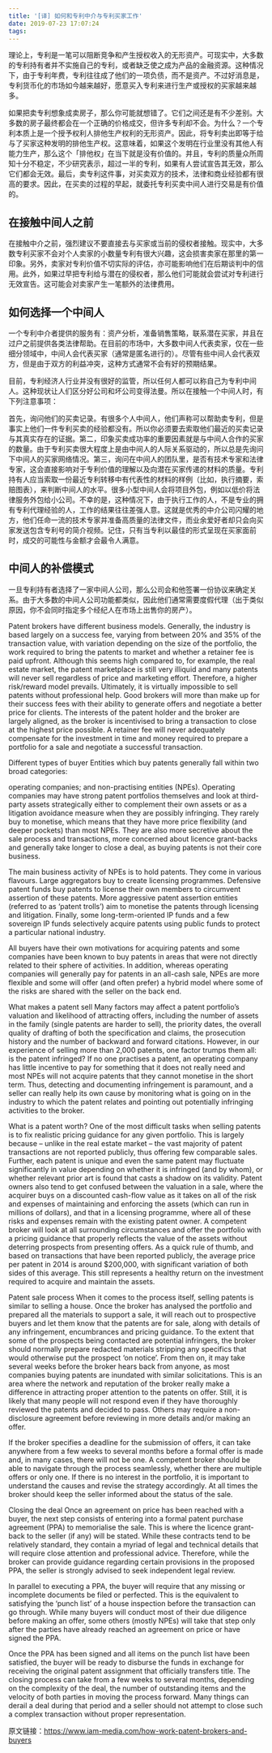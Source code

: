 ```yaml
---
title: '[译] 如何和专利中介与专利买家工作'
date: 2019-07-23 17:07:24
tags:
---
```

理论上，专利是一笔可以阻断竞争和产生授权收入的无形资产。可现实中，大多数的专利持有者并不实施自己的专利，或者缺乏使之成为产品的金融资源。这种情况下，由于专利年费，专利往往成了他们的一项负债，而不是资产。不过好消息是，专利货币化的市场如今越来越好，愿意买入专利来进行生产或授权的买家越来越多。

如果把卖专利想象成卖房子，那么你可能就想错了。它们之间还是有不少差别。大多数的房子最终都会在一个正确的价格成交，但许多专利却不会。为什么？一个专利本质上是一个授予权利人排他生产权利的无形资产。因此，将专利卖出即等于给与了买家这种发明的排他生产权。这意味着，如果这个发明在行业里没有其他人有能力生产，那么这个「排他权」在当下就是没有价值的。并且，专利的质量众所周知十分不稳定，不少研究表示，超过一半的专利，如果有人尝试宣告其无效，那么它们都会无效。最后，卖专利这件事，对买卖双方的技术，法律和商业经验都有很高的要求。因此，在买卖的过程的早起，就委托专利买卖中间人进行交易是有价值的。

## 在接触中间人之前

在接触中介之前，强烈建议不要直接去与买家或当前的侵权者接触。现实中，大多数专利买家不会对个人卖家的小数量专利有很大兴趣，这会损害卖家在那里的第一印象。另外，卖家对专利价值不切实际的评估，亦可能影响他们在后期谈判中的信用。此外，如果过早把专利给与潜在的侵权者，那么他们可能就会尝试对专利进行无效宣告。这可能会对卖家产生一笔额外的法律费用。

## 如何选择一个中间人

一个专利中介者提供的服务有：资产分析，准备销售策略，联系潜在买家，并且在过户之前提供各类法律帮助。在目前的市场中，大多数中间人代表卖家，仅在一些细分领域中，中间人会代表买家（通常是匿名进行的）。尽管有些中间人会代表双方，但是由于双方的利益冲突，这种方式通常不会有好的预期结果。

目前，专利经济人行业并没有很好的监管，所以任何人都可以称自己为专利中间人。这种现状让人们区分好公司和坏公司变得法曼。所以在接触一个中间人时，有下列注意事项：

首先，询问他们的买卖记录。有很多个人中间人，他们声称可以帮助卖专利，但是事实上他们一件专利买卖的经验都没有。所以你必须要去索取他们最近的买卖记录与其真实存在的证据。第二，印象买卖成功率的重要因素就是与中间人合作的买家的数量。由于专利买卖很大程度上是由中间人的人际关系驱动的，所以总是先询问下中间人的买家网络情况。第三，询问在中间人的团队里，是否有技术专家和法律专家，这会直接影响对于专利价值的理解以及向潜在买家传递的材料的质量。专利持有人应当索取一份最近专利转移中有代表性的材料的样例（比如，执行摘要，索赔图表），来判断中间人的水平。很多小型中间人会将项目外包，例如以低价将法律服务外包给小公司。不幸的是，这种情况下，由于执行工作的人，不是专业的拥有专利代理经验的人，工作的结果往往差强人意。这就是优秀的中介公司闪耀的地方，他们任命一流的技术专家并准备高质量的法律文件，而业余爱好者却只会向买家发送包含专利号的简介视频。记住，只有当专利以最佳的形式呈现在买家面前时，成交的可能性与金额才会最令人满意。

## 中间人的补偿模式

一旦专利持有者选择了一家中间人公司，那么公司会和他签署一份协议来确定关系。由于大多数的中间人公司功能都类似，因此他们通常需要度假代理（出于类似原因，你不会同时指定多个经纪人在市场上出售你的房产）。

Patent brokers have different business models. Generally, the industry is based largely on a success fee, varying from between 20% and 35% of the transaction value, with variation depending on the size of the portfolio, the work required to bring the patents to market and whether a retainer fee is paid upfront. Although this seems high compared to, for example, the real estate market, the patent marketplace is still very illiquid and many patents will never sell regardless of price and marketing effort. Therefore, a higher risk/reward model prevails. Ultimately, it is virtually impossible to sell patents without professional help. Good brokers will more than make up for their success fees with their ability to generate offers and negotiate a better price for clients. The interests of the patent holder and the broker are largely aligned, as the broker is incentivised to bring a transaction to close at the highest price possible. A retainer fee will never adequately compensate for the investment in time and money required to prepare a portfolio for a sale and negotiate a successful transaction.

Different types of buyer
Entities which buy patents generally fall within two broad categories:

operating companies; and
non-practising entities (NPEs).
Operating companies may have strong patent portfolios themselves and look at third-party assets strategically either to complement their own assets or as a litigation avoidance measure when they are possibly infringing. They rarely buy to monetise, which means that they have more price flexibility (and deeper pockets) than most NPEs. They are also more secretive about the sale process and transactions, more concerned about licence grant-backs and generally take longer to close a deal, as buying patents is not their core business.

The main business activity of NPEs is to hold patents. They come in various flavours. Large aggregators buy to create licensing programmes. Defensive patent funds buy patents to license their own members to circumvent assertion of these patents. More aggressive patent assertion entities (referred to as ‘patent trolls’) aim to monetise the patents through licensing and litigation. Finally, some long-term-oriented IP funds and a few sovereign IP funds selectively acquire patents using public funds to protect a particular national industry.

All buyers have their own motivations for acquiring patents and some companies have been known to buy patents in areas that were not directly related to their sphere of activities. In addition, whereas operating companies will generally pay for patents in an all-cash sale, NPEs are more flexible and some will offer (and often prefer) a hybrid model where some of the risks are shared with the seller on the back end.

What makes a patent sell
Many factors may affect a patent portfolio’s valuation and likelihood of attracting offers, including the number of assets in the family (single patents are harder to sell), the priority dates, the overall quality of drafting of both the specification and claims, the prosecution history and the number of backward and forward citations. However, in our experience of selling more than 2,000 patents, one factor trumps them all: is the patent infringed? If no one practises a patent, an operating company has little incentive to pay for something that it does not really need and most NPEs will not acquire patents that they cannot monetise in the short term. Thus, detecting and documenting infringement is paramount, and a seller can really help its own cause by monitoring what is going on in the industry to which the patent relates and pointing out potentially infringing activities to the broker.

What is a patent worth?
One of the most difficult tasks when selling patents is to fix realistic pricing guidance for any given portfolio. This is largely because – unlike in the real estate market – the vast majority of patent transactions are not reported publicly, thus offering few comparable sales. Further, each patent is unique and even the same patent may fluctuate significantly in value depending on whether it is infringed (and by whom), or whether relevant prior art is found that casts a shadow on its validity. Patent owners also tend to get confused between the valuation in a sale, where the acquirer buys on a discounted cash-flow value as it takes on all of the risk and expenses of maintaining and enforcing the assets (which can run in millions of dollars), and that in a licensing programme, where all of these risks and expenses remain with the existing patent owner. A competent broker will look at all surrounding circumstances and offer the portfolio with a pricing guidance that properly reflects the value of the assets without deterring prospects from presenting offers. As a quick rule of thumb, and based on transactions that have been reported publicly, the average price per patent in 2014 is around $200,000, with significant variation of both sides of this average. This still represents a healthy return on the investment required to acquire and maintain the assets.

Patent sale process
When it comes to the process itself, selling patents is similar to selling a house. Once the broker has analysed the portfolio and prepared all the materials to support a sale, it will reach out to prospective buyers and let them know that the patents are for sale, along with details of any infringement, encumbrances and pricing guidance. To the extent that some of the prospects being contacted are potential infringers, the broker should normally prepare redacted materials stripping any specifics that would otherwise put the prospect ‘on notice’. From then on, it may take several weeks before the broker hears back from anyone, as most companies buying patents are inundated with similar solicitations. This is an area where the network and reputation of the broker really make a difference in attracting proper attention to the patents on offer. Still, it is likely that many people will not respond even if they have thoroughly reviewed the patents and decided to pass. Others may require a non-disclosure agreement before reviewing in more details and/or making an offer.

If the broker specifies a deadline for the submission of offers, it can take anywhere from a few weeks to several months before a formal offer is made and, in many cases, there will not be one. A competent broker should be able to navigate through the process seamlessly, whether there are multiple offers or only one. If there is no interest in the portfolio, it is important to understand the causes and revise the strategy accordingly. At all times the broker should keep the seller informed about the status of the sale.

Closing the deal
Once an agreement on price has been reached with a buyer, the next step consists of entering into a formal patent purchase agreement (PPA) to memorialise the sale. This is where the licence grant-back to the seller (if any) will be stated. While these contracts tend to be relatively standard, they contain a myriad of legal and technical details that will require close attention and professional advice. Therefore, while the broker can provide guidance regarding certain provisions in the proposed PPA, the seller is strongly advised to seek independent legal review.

In parallel to executing a PPA, the buyer will require that any missing or incomplete documents be filed or perfected. This is the equivalent to satisfying the ‘punch list’ of a house inspection before the transaction can go through. While many buyers will conduct most of their due diligence before making an offer, some others (mostly NPEs) will take that step only after the parties have already reached an agreement on price or have signed the PPA.

Once the PPA has been signed and all items on the punch list have been satisfied, the buyer will be ready to disburse the funds in exchange for receiving the original patent assignment that officially transfers title. The closing process can take from a few weeks to several months, depending on the complexity of the deal, the number of outstanding items and the velocity of both parties in moving the process forward. Many things can derail a deal during that period and a seller should not attempt to close such a complex transaction without proper representation.

原文链接：https://www.iam-media.com/how-work-patent-brokers-and-buyers
